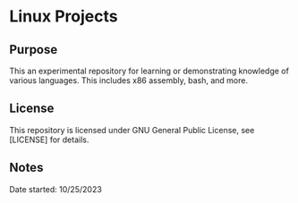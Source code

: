# Linux Projects

## Purpose
This an experimental repository for learning or demonstrating knowledge of various languages. This includes x86 assembly, bash, and more.

## License
This repository is licensed under GNU General Public License, see [LICENSE] for details.

## Notes
Date started: 10/25/2023
